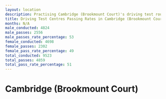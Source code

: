 ```yaml
---
layout: location
description: Practising Cambridge (Brookmount Court)'s driving test routes will help you become more confident in your gear-changing abilities.
title: Driving Test Centres Passing Rates in Cambridge (Brookmount Court)
months: N/A
male_conducted: 4824
male_passes: 2556
male_passes_rate_percentage: 53
female_conducted: 4698
female_passes: 2302
female_pass_rate_percentage: 49
total_conducted: 9523
total_passes: 4859
total_pass_rate_percentage: 51
---
```


# Cambridge (Brookmount Court)
